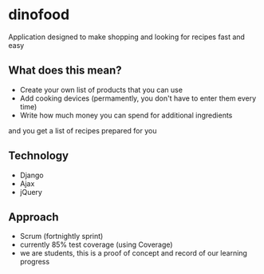 # dinofood

Application designed to make shopping and looking for recipes fast and easy

## What does this mean?

* Create your own list of products that you can use
* Add cooking devices (permamently, you don't have to enter them every time)
* Write how much money you can spend for additional ingredients

and you get a list of recipes prepared for you


## Technology

* Django
* Ajax
* jQuery

## Approach

* Scrum (fortnightly sprint)
* currently 85% test coverage (using Coverage)
* we are students, this is a proof of concept and record of our learning progress
